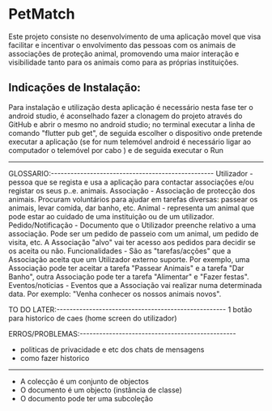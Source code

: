 # PetMatch
Este projeto consiste no desenvolvimento de uma aplicação movel que visa facilitar e incentivar o envolvimento das pessoas com os animais de associações de proteção animal,
promovendo uma maior interação e visibilidade tanto para os animais como para as próprias instituições.


## Indicações de Instalação:

Para instalação e utilização desta aplicação é necessário nesta fase ter o android studio,
é aconselhado fazer a clonagem do projeto através do GitHub e abrir o mesmo no android studio;
no terminal executar a linha de comando "flutter pub get", 
de seguida escolher o dispositivo onde pretende executar a aplicação 
(se for num telemóvel android é necessário ligar ao computador o telemóvel por cabo ) 
e de seguida executar o Run

-----------------------------------------------------------------------------------------------


GLOSSARIO:--------------------------------------------------
Utilizador - pessoa que se regista e usa a aplicação para contactar associações e/ou registar os seus p..e. animais.
Associação - Associação de protecção dos animais. Procuram voluntários para ajudar em tarefas diversas: passear os animais, levar comida, dar banho, etc.
Animal - representa um animal que pode estar ao cuidado de uma instituição ou de um utilizador.
Pedido/Notificação - Documento que o Utilizador preenche relativo a uma associação. Pode ser um pedido de passeio com um animal, um pedido de visita, etc. A Associação "alvo" vai ter acesso aos pedidos para decidir se os aceita ou não.
Funcionalidades - São as "tarefas/acções" que a Associação aceita que um Utilizador externo suporte. Por exemplo, uma Associação pode ter aceitar a tarefa "Passear Animais" e a tarefa "Dar Banho", outra Associação pode ter a tarefa "Alimentar" e "Fazer festas".
Eventos/noticias - Eventos que a Associação vai realizar numa determinada data. Por exemplo: "Venha conhecer os nossos animais novos".






TO DO LATER:----------------------------------------------------
1  botão para historico de caes (home screen do utilizador)


ERROS/PROBLEMAS:------------------------------------------------
- politicas de privacidade e etc dos chats de mensagens
- como fazer historico
----------------------------------------------
- A colecção é um conjunto de objectos
- O documento é um objecto (instância de classe)
- O documento pode ter uma subcoleção
